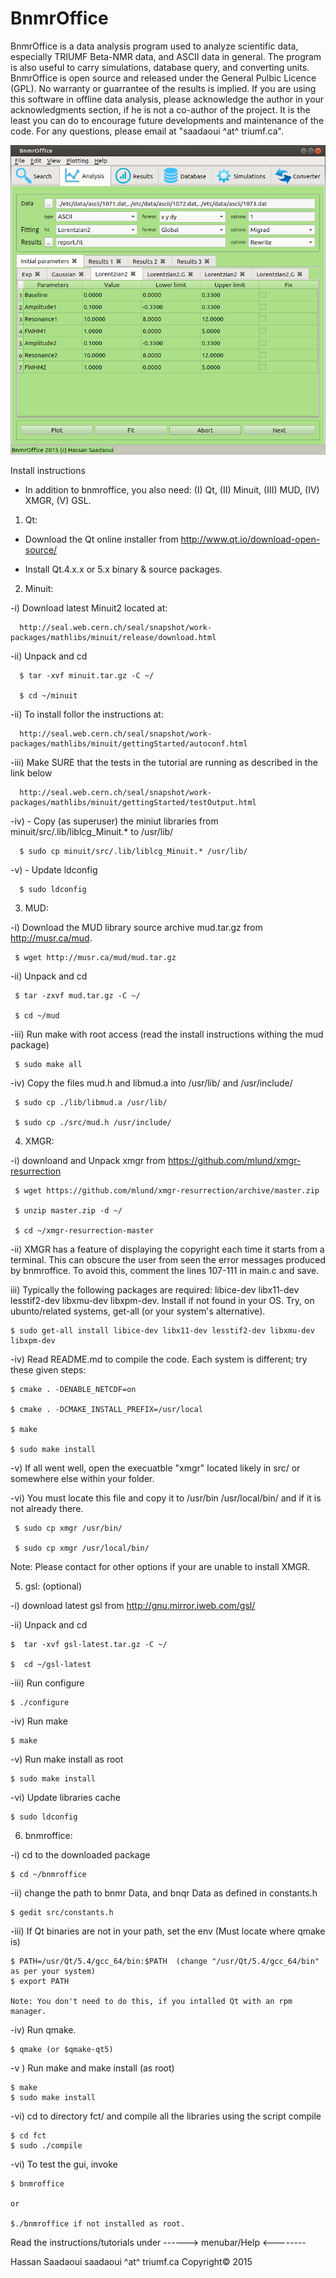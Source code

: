 # BnmrOffice
BnmrOffice is a data analysis program used to analyze scientific data, especially 
TRIUMF Beta-NMR data, and ASCII data in general. The program is also useful to carry 
simulations, database query, and converting units.
BnmrOffice is open source and released under the General Pulbic Licence (GPL).
No warranty or guarrantee of the results is implied.
If you are using this software in offline data analysis, please acknowledge the author
in your acknowledgments section, if he is not a co-author of the project.
It is the least you can do to encourage future developments and maintenance of the code.
For any questions, please email at "saadaoui ^at^ triumf.ca".

![alt tag](https://github.com/hsaadaoui/bnmroffice/blob/master/etc/doc/bnmroffice.png)

Install instructions

 - In addition to bnmroffice, you also need: (I) Qt, (II) Minuit, (III) MUD, (IV) XMGR, (V) GSL.

1) Qt: 
  - Download the Qt online installer from http://www.qt.io/download-open-source/
  
  - Install Qt.4.x.x or 5.x binary & source packages.


2) Minuit:

-i) Download latest Minuit2 located at:

      http://seal.web.cern.ch/seal/snapshot/work-packages/mathlibs/minuit/release/download.html

-ii) Unpack and cd

      $ tar -xvf minuit.tar.gz -C ~/

      $ cd ~/minuit

-ii) To install follor the instructions at:

      http://seal.web.cern.ch/seal/snapshot/work-packages/mathlibs/minuit/gettingStarted/autoconf.html

-iii) Make SURE that the tests in the tutorial are running as described in the link below

      http://seal.web.cern.ch/seal/snapshot/work-packages/mathlibs/minuit/gettingStarted/testOutput.html

-iv) - Copy (as superuser) the miniut libraries from  minuit/src/.lib/liblcg_Minuit.* to /usr/lib/

      $ sudo cp minuit/src/.lib/liblcg_Minuit.* /usr/lib/

-v) - Update ldconfig

      $ sudo ldconfig

3) MUD: 

-i) Download the MUD library source archive mud.tar.gz from http://musr.ca/mud.

     $ wget http://musr.ca/mud/mud.tar.gz

-ii) Unpack and cd

     $ tar -zxvf mud.tar.gz -C ~/

     $ cd ~/mud

-iii) Run make with root access (read the install instructions withing the mud package)

     $ sudo make all

-iv) Copy the files mud.h and libmud.a into /usr/lib/ and /usr/include/

     $ sudo cp ./lib/libmud.a /usr/lib/

     $ sudo cp ./src/mud.h /usr/include/


4) XMGR: 

-i) downloand and Unpack  xmgr from https://github.com/mlund/xmgr-resurrection

     $ wget https://github.com/mlund/xmgr-resurrection/archive/master.zip

     $ unzip master.zip -d ~/

     $ cd ~/xmgr-resurrection-master

-ii) XMGR has a feature of displaying the copyright each time it starts from a terminal.
     This can obscure the user from seen the error messages produced by bnmroffice.
     To avoid this, comment the lines 107-111 in main.c and save.

iii) Typically the following packages are required: libice-dev libx11-dev lesstif2-dev libxmu-dev libxpm-dev.
     Install if not found in your OS. Try, on ubunto/related systems, get-all (or your system's alternative).

    $ sudo get-all install libice-dev libx11-dev lesstif2-dev libxmu-dev libxpm-dev

-iv) Read README.md to compile the code. Each system is different; try these given steps:

    $ cmake . -DENABLE_NETCDF=on

    $ cmake . -DCMAKE_INSTALL_PREFIX=/usr/local

    $ make

    $ sudo make install

-v) If all went well, open the execuatble "xmgr" located likely in src/ or somewhere else within your folder.

-vi) You must locate this file and copy it to /usr/bin /usr/local/bin/ and if it is not already there.

     $ sudo cp xmgr /usr/bin/

     $ sudo cp xmgr /usr/local/bin/

Note: Please contact  for other options if your are unable to install XMGR.


5)  gsl: (optional) 

-i) download latest gsl from http://gnu.mirror.iweb.com/gsl/

-ii) Unpack and cd

    $  tar -xvf gsl-latest.tar.gz -C ~/

    $  cd ~/gsl-latest

-iii) Run configure

    $ ./configure

-iv) Run make

    $ make

-v) Run make install as root

    $ sudo make install

-vi) Update libraries cache

    $ sudo ldconfig



6) bnmroffice:

-i) cd to the downloaded package

    $ cd ~/bnmroffice

-ii) change the path to bnmr Data, and bnqr Data as defined in constants.h

    $ gedit src/constants.h

-iii) If Qt binaries are not in your path, set the env (Must locate where qmake is)

    $ PATH=/usr/Qt/5.4/gcc_64/bin:$PATH  (change "/usr/Qt/5.4/gcc_64/bin" as per your system)
    $ export PATH

    Note: You don't need to do this, if you intalled Qt with an rpm manager.

-iv) Run qmake. 

    $ qmake (or $qmake-qt5)

-v ) Run make and make install (as root)

    $ make
    $ sudo make install

-vi) cd to directory fct/ and compile all the libraries using the script compile

    $ cd fct
    $ sudo ./compile

-vi) To test the gui, invoke

    $ bnmroffice

    or

    $./bnmroffice if not installed as root.

Read the instructions/tutorials under ------> menubar/Help <--------

Hassan Saadaoui
saadaoui ^at^ triumf.ca
Copyright© 2015
